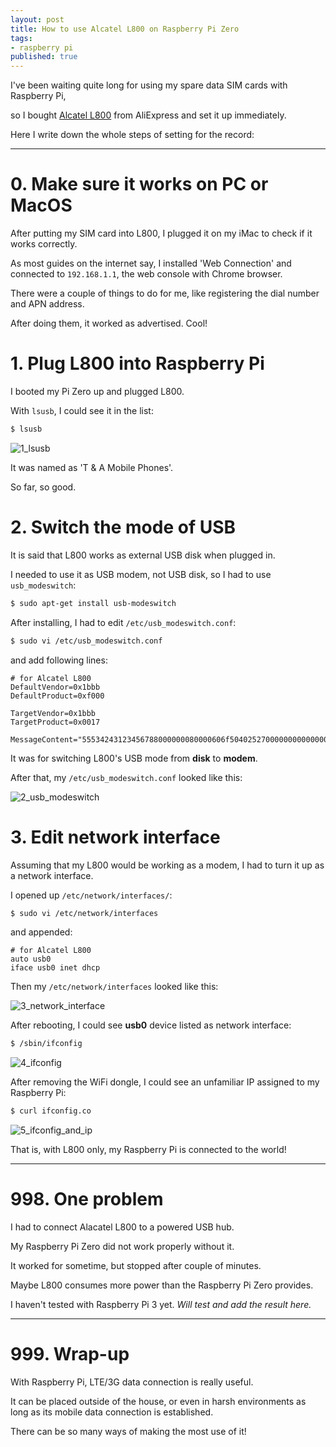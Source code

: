 ```yaml
---
layout: post
title: How to use Alcatel L800 on Raspberry Pi Zero
tags:
- raspberry pi
published: true
---
```


I've been waiting quite long for using my spare data SIM cards with Raspberry Pi,

so I bought [Alcatel L800](http://www.alcatel-mobile.com/global-en/products/detail/L800) from AliExpress and set it up immediately.

Here I write down the whole steps of setting for the record:

----

# 0. Make sure it works on PC or MacOS

After putting my SIM card into L800, I plugged it on my iMac to check if it works correctly.

As most guides on the internet say, I installed 'Web Connection' and connected to `192.168.1.1`, the web console with Chrome browser.

There were a couple of things to do for me, like registering the dial number and APN address.

After doing them, it worked as advertised. Cool!

# 1. Plug L800 into Raspberry Pi

I booted my Pi Zero up and plugged L800.

With `lsusb`, I could see it in the list:

```bash
$ lsusb
```

![1_lsusb](https://cloud.githubusercontent.com/assets/185988/21514235/444728fe-cd06-11e6-908c-6db024f7e973.png)

It was named as 'T & A Mobile Phones'.

So far, so good.

# 2. Switch the mode of USB

It is said that L800 works as external USB disk when plugged in.

I needed to use it as USB modem, not USB disk, so I had to use `usb_modeswitch`:

```bash
$ sudo apt-get install usb-modeswitch
```

After installing, I had to edit `/etc/usb_modeswitch.conf`:

```bash
$ sudo vi /etc/usb_modeswitch.conf
```

and add following lines:

```
# for Alcatel L800
DefaultVendor=0x1bbb
DefaultProduct=0xf000

TargetVendor=0x1bbb
TargetProduct=0x0017

MessageContent="55534243123456788000000080000606f50402527000000000000000000000"
```

It was for switching L800's USB mode from **disk** to **modem**.

After that, my `/etc/usb_modeswitch.conf` looked like this:

![2_usb_modeswitch](https://cloud.githubusercontent.com/assets/185988/21514237/46cc9abe-cd06-11e6-83d5-fcc6cf27baad.png)

# 3. Edit network interface

Assuming that my L800 would be working as a modem, I had to turn it up as a network interface.

I opened up `/etc/network/interfaces/`:

```bash
$ sudo vi /etc/network/interfaces
```

and appended:

```
# for Alcatel L800
auto usb0
iface usb0 inet dhcp
```

Then my `/etc/network/interfaces` looked like this:

![3_network_interface](https://cloud.githubusercontent.com/assets/185988/21514238/4929d8bc-cd06-11e6-9a26-8d6a782dc55b.png)

After rebooting, I could see **usb0** device listed as network interface:

```bash
$ /sbin/ifconfig
```

![4_ifconfig](https://cloud.githubusercontent.com/assets/185988/21514239/4bb75e88-cd06-11e6-97cc-71ac8d5e373b.png)

After removing the WiFi dongle, I could see an unfamiliar IP assigned to my Raspberry Pi:

```bash
$ curl ifconfig.co
```

![5_ifconfig_and_ip](https://cloud.githubusercontent.com/assets/185988/21514240/4e753438-cd06-11e6-86b1-1eac4226a3ac.png)

That is, with L800 only, my Raspberry Pi is connected to the world!

----

# 998. One problem

I had to connect Alacatel L800 to a powered USB hub.

My Raspberry Pi Zero did not work properly without it.

It worked for sometime, but stopped after couple of minutes.

Maybe L800 consumes more power than the Raspberry Pi Zero provides.

I haven't tested with Raspberry Pi 3 yet. *Will test and add the result here.*

----

# 999. Wrap-up

With Raspberry Pi, LTE/3G data connection is really useful.

It can be placed outside of the house, or even in harsh environments as long as its mobile data connection is established.

There can be so many ways of making the most use of it!

